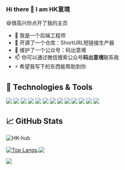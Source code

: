 ### Hi there 👋 I am HK意境

😄很高兴你点开了我的主页

- 🔭 我是一个后端工程师
- 🌱 开源了一个仓库：ShortURL短链接生产器
- 👯 维护了一个公众号：码出意境
- 📫 你可以通过微信搜索公众号**码出意境**联系我
- ⚡ 希望我写下的东西能帮助到你

  
## 🔧 Technologies & Tools
![](https://img.shields.io/badge/OS-Linux-informational?style=flat&logo=linux&logoColor=white&color=2bbc8a)
![](https://img.shields.io/badge/Editor-IntelliJ_IDEA-informational?style=flat&logo=intellij-idea&logoColor=white&color=2bbc8a)
![](https://img.shields.io/badge/Code-Java-informational?style=flat&logo=java&logoColor=white&color=2bbc8a)
![](https://img.shields.io/badge/Code-C++-informational?style=flat&logo=c&logoColor=white&color=2bbc8a)
![](https://img.shields.io/badge/Code-Golang-informational?style=flat&logo=go&logoColor=white&color=2bbc8a)
![](https://img.shields.io/badge/Code-Vue-informational?style=flat&logo=vue.js&logoColor=white&color=2bbc8a)
![](https://img.shields.io/badge/Code-JavaScript-informational?style=flat&logo=javascript&logoColor=white&color=2bbc8a)
![](https://img.shields.io/badge/Shell-Bash-informational?style=flat&logo=gnu-bash&logoColor=white&color=2bbc8a)
![](https://img.shields.io/badge/Tools-PostgreSQL-informational?style=flat&logo=postgresql&logoColor=white&color=2bbc8a)
![](https://img.shields.io/badge/Tools-Docker-informational?style=flat&logo=docker&logoColor=white&color=2bbc8a)
![](https://img.shields.io/badge/Tools-Kubernetes-informational?style=flat&logo=kubernetes&logoColor=white&color=2bbc8a)
![](https://img.shields.io/badge/Tools-Red_Hat_OpenShift-informational?style=flat&logo=red-hat-open-shift&logoColor=white&color=2bbc8a)
![](https://img.shields.io/badge/Cloud-Digital_Ocean-informational?style=flat&logo=digitalocean&logoColor=white&color=2bbc8a)

## &#x1f4c8; GitHub Stats
<p align=left> <img src=https://komarev.com/ghpvc/?username=HK-hub alt=HK-hub /> </p>
<a href="https://github.com/HK-hub">
  <img align="center" alt="Top Langs" src="https://github-readme-stats.vercel.app/api/top-langs/?username=HK-hub&layout=compact" />
</a>
<a href="https://github.com/HK-hub">
  <img align="center" src="https://github-readme-stats.vercel.app/api?username=HK-hub&show_icons=true&icon_color=CE1D2D&text_color=718096&bg_color=ffffff&hide_title=true" 
</a>
<p></p>
<a href="https://github.com/HK-hub/Short-URL">
  <img align="center" src="https://github-readme-stats.vercel.app/api/pin/?username=HK-hub&repo=Short-URL" />
</a>    
  

